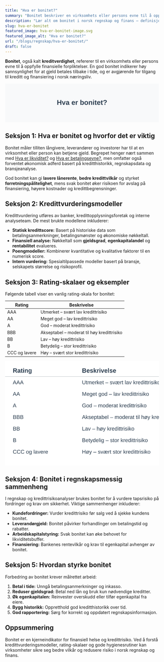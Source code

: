 ```yaml
---
title: "Hva er bonitet?"
summary: "Bonitet beskriver en virksomhets eller persons evne til å oppfylle finansielle forpliktelser. Vi forklarer ulike kredittvurderingsmodeller, rating-skalaer, og betydningen av bonitet for kredittrisiko og finansiering i norsk næringsliv."
description: "Lær alt om bonitet i norsk regnskap og finans – definisjon, betydning, kredittratings og hvordan vurdere kredittverdighet for bedrifter. Få praktiske eksempler og tabeller."
slug: hva-er-bonitet
featured_image: hva-er-bonitet-image.svg
featured_image_alt: "Hva er bonitet?"
url: "/blogs/regnskap/hva-er-bonitet/"
draft: false
---
```


**Bonitet**, også kalt **kreditverdighet**, refererer til en virksomhets eller persons evne til å oppfylle finansielle forpliktelser. En god bonitet indikerer høy sannsynlighet for at gjeld betales tilbake i tide, og er avgjørende for tilgang til kreditt og finansiering i norsk næringsliv.

![Hva er bonitet?](hva-er-bonitet-image.svg)

## Seksjon 1: Hva er bonitet og hvorfor det er viktig

Bonitet måler tilliten långivere, leverandører og investorer har til at en virksomhet eller person kan betjene gjeld. Begrepet henger nært sammen med [Hva er likviditet?](/blogs/regnskap/hva-er-likviditet "Hva er Likviditet? Komplett Guide til Likviditetsstyring og Analyse") og [Hva er betalingsevne?](/blogs/regnskap/hva-er-betalingsevne "Hva er Betalingsevne? En Komplett Guide til Likviditet og Soliditet"), men omfatter også forventet økonomisk adferd basert på kreditthistorikk, regnskapsdata og bransjeanalyse.

God bonitet kan gi **lavere lånerente**, **bedre kredittvilkår** og styrket **forretningspålitelighet**, mens svak bonitet øker risikoen for avslag på finansiering, høyere kostnader og kredittbegrensninger.

## Seksjon 2: Kredittvurderingsmodeller

Kredittvurdering utføres av banker, kredittopplysningsforetak og interne analyseteam. De mest brukte modellene inkluderer:

* **Statisk kredittscore:** Basert på historiske data som betalingsanmerkninger, betalingsmønster og økonomiske nøkkeltall.
* **Finansiell analyse:** Nøkkeltall som **gjeldsgrad**, **egenkapitalandel** og **rentabilitet** evalueres.
* **Poengmodeller:** Kombinerer kvantitative og kvalitative faktorer til en numerisk score.
* **Intern vurdering:** Spesialtilpassede modeller basert på bransje, selskapets størrelse og risikoprofil.

## Seksjon 3: Rating-skalaer og eksempler

Følgende tabell viser en vanlig rating-skala for bonitet:

| Rating | Beskrivelse |
| ------ | ----------- |
| AAA    | Utmerket – svært lav kredittrisiko |
| AA     | Meget god – lav kredittrisiko |
| A      | God – moderat kredittrisiko |
| BBB    | Akseptabel – moderat til høy kredittrisiko |
| BB     | Lav – høy kredittrisiko |
| B      | Betydelig – stor kredittrisiko |
| CCC og lavere | Høy – svært stor kredittrisiko |

![Rating-skala for kredittvurdering](bonitet-rating-scale.svg)

## Seksjon 4: Bonitet i regnskapsmessig sammenheng

I regnskap og kredittrisikoanalyser brukes bonitet for å vurdere tapsrisiko på fordringer og krav om sikkerhet. Viktige sammenhenger inkluderer:

* **Kundefordringer:** Vurder kredittrisiko før salg ved å sjekke kundens bonitet.
* **Leverandørgjeld:** Bonitet påvirker forhandlinger om betalingstid og rabatter.
* **Arbeidskapitalstyring:** Svak bonitet kan øke behovet for likviditetsbuffer.
* **Finansiering:** Bankenes rentevilkår og krav til egenkapital avhenger av bonitet.

## Seksjon 5: Hvordan styrke bonitet

Forbedring av bonitet krever målrettet arbeid:

1. **Betal i tide:** Unngå betalingsanmerkninger og inkasso.
2. **Reduser gjeldsgrad:** Betal ned lån og bruk kun nødvendige kreditter.
3. **Øk egenkapitalen:** Reinvester overskudd eller tilfør egenkapital fra eiere.
4. **Bygg historikk:** Oppretthold god kreditthistorikk over tid.
5. **God rapportering:** Sørg for korrekt og oppdatert regnskapsinformasjon.

## Oppsummering

Bonitet er en kjerneindikator for finansiell helse og kredittrisiko. Ved å forstå kredittvurderingsmodeller, rating-skalaer og gode hygienesrutiner kan virksomheter sikre seg bedre vilkår og redusere risiko i norsk regnskap og finans.
